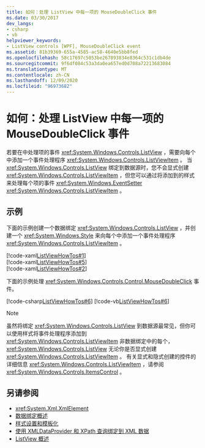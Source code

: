 ```yaml
---
title: 如何：处理 ListView 中每一项的 MouseDoubleClick 事件
ms.date: 03/30/2017
dev_langs:
- csharp
- vb
helpviewer_keywords:
- ListView controls [WPF], MouseDoubleClick event
ms.assetid: 81b39369-655a-4585-ac58-4640e5bb8fed
ms.openlocfilehash: 58c17697c5053be267893834e8364c531c1db4de
ms.sourcegitcommit: 9f6df084c53a3da0ea657ed0d708a72213683084
ms.translationtype: MT
ms.contentlocale: zh-CN
ms.lasthandoff: 12/09/2020
ms.locfileid: "96973682"
---
```

# <a name="how-to-handle-the-mousedoubleclick-event-for-each-item-in-a-listview"></a>如何：处理 ListView 中每一项的 MouseDoubleClick 事件
若要在中处理项的事件 <xref:System.Windows.Controls.ListView> ，需要向每个中添加一个事件处理程序 <xref:System.Windows.Controls.ListViewItem> 。 当 <xref:System.Windows.Controls.ListView> 绑定到数据源时，您不会显式创建 <xref:System.Windows.Controls.ListViewItem> ，但您可以通过将添加到的样式来处理每个项的事件 <xref:System.Windows.EventSetter> <xref:System.Windows.Controls.ListViewItem> 。  
  
## <a name="example"></a>示例  
 下面的示例创建一个数据绑定 <xref:System.Windows.Controls.ListView> ，并创建一个 <xref:System.Windows.Style> 来向每个中添加一个事件处理程序 <xref:System.Windows.Controls.ListViewItem> 。  
  
 [!code-xaml[ListViewHowTos#1](~/samples/snippets/csharp/VS_Snippets_Wpf/ListViewHowTos/CSharp/Window1.xaml#1)]  
[!code-xaml[ListViewHowTos#5](~/samples/snippets/csharp/VS_Snippets_Wpf/ListViewHowTos/CSharp/Window1.xaml#5)]  
[!code-xaml[ListViewHowTos#2](~/samples/snippets/csharp/VS_Snippets_Wpf/ListViewHowTos/CSharp/Window1.xaml#2)]  
  
 下面的示例处理 <xref:System.Windows.Controls.Control.MouseDoubleClick> 事件。  
  
 [!code-csharp[ListViewHowTos#6](~/samples/snippets/csharp/VS_Snippets_Wpf/ListViewHowTos/CSharp/Window1.xaml.cs#6)]
 [!code-vb[ListViewHowTos#6](~/samples/snippets/visualbasic/VS_Snippets_Wpf/ListViewHowTos/VisualBasic/Window1.xaml.vb#6)]  
  
> [!NOTE]
> 虽然将绑定 <xref:System.Windows.Controls.ListView> 到数据源最常见，但你可以使用样式将事件处理程序添加到 <xref:System.Windows.Controls.ListViewItem> 非数据绑定中的每个， <xref:System.Windows.Controls.ListView> 无论你是否显式创建 <xref:System.Windows.Controls.ListViewItem> 。  有关显式和隐式创建的控件的详细信息 <xref:System.Windows.Controls.ListViewItem> ，请参阅 <xref:System.Windows.Controls.ItemsControl> 。  
  
## <a name="see-also"></a>另请参阅

- <xref:System.Xml.XmlElement>
- [数据绑定概述](/dotnet/desktop-wpf/data/data-binding-overview)
- [样式设置和模板化](/dotnet/desktop-wpf/fundamentals/styles-templates-overview)
- [使用 XMLDataProvider 和 XPath 查询绑定到 XML 数据](../data/how-to-bind-to-xml-data-using-an-xmldataprovider-and-xpath-queries.md)
- [ListView 概述](listview-overview.md)
